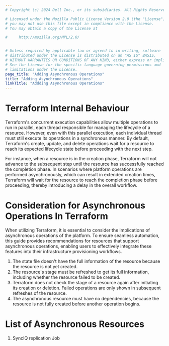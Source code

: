 ```yaml
---
# Copyright (c) 2024 Dell Inc., or its subsidiaries. All Rights Reserved.

# Licensed under the Mozilla Public License Version 2.0 (the "License");
# you may not use this file except in compliance with the License.
# You may obtain a copy of the License at

#     http://mozilla.org/MPL/2.0/


# Unless required by applicable law or agreed to in writing, software
# distributed under the License is distributed on an "AS IS" BASIS,
# WITHOUT WARRANTIES OR CONDITIONS OF ANY KIND, either express or implied.
# See the License for the specific language governing permissions and
# limitations under the License.
page_title: "Adding Asynchronous Operations"
title: "Adding Asynchronous Operations"
linkTitle: "Addding Asynchronous Operations"
---
```


# Terraform Internal Behaviour
Terraform's concurrent execution capabilities allow multiple operations to run in parallel, each thread responsible for managing the lifecycle of a resource. However, even with this parallel execution, each individual thread must still execute its operations in a synchronous manner. By default, Terraform's create, update, and delete operations wait for a resource to reach its expected lifecycle state before proceeding with the next step. 

For instance, when a resource is in the creation phase, Terraform will not advance to the subsequent step until the resource has successfully reached the completion phase. In scenarios where platform operations are performed asynchronously, which can result in extended creation times, Terraform will wait for the resource to reach the completion phase before proceeding, thereby introducing a delay in the overall workflow.

# Consideration for Asynchronous Operations In Terraform
When utilizing Terraform, it is essential to consider the implications of asynchronous operations of the platform. To ensure seamless automation, this guide provides recommendations for resources that support asynchronous operations, enabling users to effectively integrate these features into their infrastructure provisioning workflows.

1. The state file doesn't have the full information of the resource because the resource is not yet created.
2. The resource's stage must be refreshed to get its full information, including whether the resource failed to be created.
3. Terraform does not check the stage of a resource again after initiating its creation or deletion. Failed operations are only shown in subsequent refreshes of the resource.
4. The asynchronous resource must have no dependencies, because the resource is not fully created before another operation begins.

# List of Asynchronous Resources
1. SyncIQ replication Job






